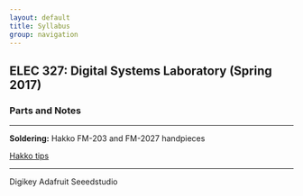```yaml
---
layout: default
title: Syllabus
group: navigation
---
```


## ELEC 327: Digital Systems Laboratory (Spring 2017)

### Parts and Notes

***

**Soldering:**
Hakko FM-203 and FM-2027 handpieces

[Hakko tips](http://www.hakko.com/english/products/hakko_fm2027_2028_tips.html#t15)

---

Digikey
Adafruit
Seeedstudio

